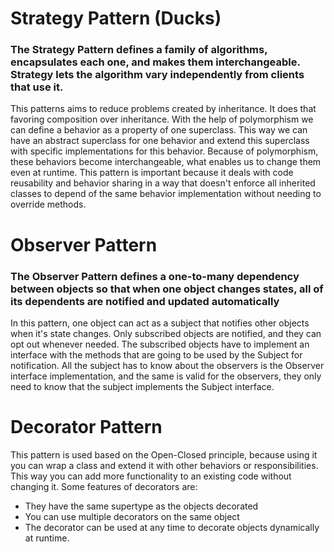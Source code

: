 # Strategy Pattern (Ducks)
### The Strategy Pattern defines a family of algorithms, encapsulates each one, and makes them interchangeable. Strategy lets the algorithm vary independently from clients that use it.
This patterns aims to reduce problems created by inheritance. It does that favoring composition over inheritance.
With the help of polymorphism we can define a behavior as a property of one superclass. This way we can have an abstract superclass for one behavior and extend this superclass with specific implementations for this behavior.
Because of polymorphism, these behaviors become interchangeable, what enables us to change them even at runtime.
This pattern is important because it deals with code reusability and behavior sharing in a way that doesn't enforce all inherited classes to depend of the same behavior implementation without needing to override methods.

# Observer Pattern
### The Observer Pattern defines a one-to-many dependency between objects so that when one object changes states, all of its dependents are notified and updated automatically
In this pattern, one object can act as a subject that notifies other objects when it's state changes.
Only subscribed objects are notified, and they can opt out whenever needed.
The subscribed objects have to implement an interface with the methods that are going to be used by the Subject for notification.
All the subject has to know about the observers is the Observer interface implementation, and the same is valid for the observers, they only need to know that the subject implements the Subject interface.

# Decorator Pattern
This pattern is used based on the Open-Closed principle, because using it you can wrap a class and extend it with other behaviors or responsibilities. This way you can add more functionality to an existing code without changing it.
Some features of decorators are:
- They have the same supertype as the objects decorated
- You can use multiple decorators on the same object
- The decorator can be used at any time to decorate objects dynamically at runtime.
